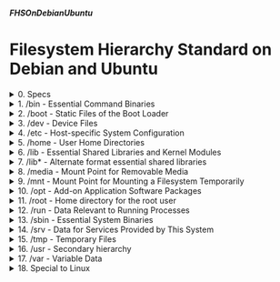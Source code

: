 ##### FHSOnDebianUbuntu 
# Filesystem Hierarchy Standard on Debian and Ubuntu
</details>

<details markdown='1'>
<summary>
0. Specs
</summary>
---
### 0.1. Introduction 

FHS (Filesystem Hierarchy Standard) is a set of guidelines and  specifications for organizing the structure and layout of directories in a Unix-like operating system. 

The goal of FHS is to create a consistent and predictable directory structure across different Unix and Unix-like systems, making it easier for software developers, system administrators, and users to understand where different types of files and data are located.

**Required Directories:**

- /bin: Essential command binaries
- /boot: Static files of the boot loader
- /dev: Device files
- /etc: Host-specific system configuration
- /lib: Essential shared libraries and kernel modules
- /media: Mount point for removable media
- /mnt: Mount point for mounting a filesystem temporarily
- /opt: Add-on application software packages
- /run: Data relevant to running processes
- /sbin: Essential system binaries
- /srv: Data for services provided by this system
- /tmp: Temporary files
- /usr: Secondary hierarchy
- /var: Variable data

**Optional Directories:**

- /home: User home directories
- /lib*: Alternate format essential shared libraries
- /root: Home directory for the root user

**Linux Specific Directories:**

- /proc: Kernel and process information virtual filesystem.
- /sys: Kernel and system information virtual filesystem.

In addition to the directory structure described in the FHS, the following directory can be found on Debian systems:

- /lost+found: File fragments that were recovered during the previous fsck


## 0.2. Quick Shot:
- **/bin:** Essential command binaries
- **/boot:** Static files of the boot loader
- **/dev:** Device files
- **/etc:** Host-specific system configuration
- **/etc/opt:** Configuration for /opt
- **/etc/X11:** Configuration for the X Window system (Optional)
- **/etc/sgml:** Configuration for SGML (Optional)
- **/etc/xml:** Configuration for XML (Optional)
- **/home:** User home directories
- **/lib:** Essential shared libraries and kernel modules
- **/lib/modules:** Loadable kernel modules (Optional)
- **/lib*:** Alternate format essential shared libraries
- **/media:** Mount point for removable media
- **/media/floppy:** Floppy drive (Optional)
- **/media/cdrom:** CD-ROM drive (Optional)
- **/media/cdrecorder:** CD writer (Optional)
- **/media/zip:** Zip drive (Optional)
- **/mnt:** Mount point for mounting a filesystem temporarily
- **/opt:** Add-on application software packages
- **/proc:** Kernel and process information virtual filesystem.
- **/root:** Home directory for the root user
- **/run:** Data relevant to running processes
- **/sbin:** Essential system binaries
- **/srv:** Data for services provided by this system
- **/sys:** Kernel and system information virtual filesystem.
- **/tmp:** Temporary files
- **/usr:** Secondary hierarchy
- **/usr/bin:** Most user commands
- **/usr/games:** Games and educational binaries (optional)
- **/usr/include:** Header files included by C programs
- **/usr/lib:** Libraries
- **/usr/libexec:** Binaries run by other programs (optional)
- **/usr/lib*:** Alternate Format Libraries (optional)
- **/usr/local:** Local hierarchy (empty after main installation)
- **/usr/local/bin:** Local binaries
- **/usr/local/etc:** Host-specific system configuration for local binaries
- **/usr/local/games:** Local game binaries
- **/usr/local/include:** Local C header files
- **/usr/local/lib:** Local libraries
- **/usr/local/man:** Local online manuals
- **/usr/local/sbin:** Local system binaries
- **/usr/local/share:** Local architecture-independent hierarchy
- **/usr/local/src:** Local source code
- **/usr/sbin:** Non-vital system binaries
- **/usr/share:** Architecture-independent data
- **/usr/share/color:** Color management information
- **/usr/share/dict:** Word lists
- **/usr/share/doc:** Miscellaneous documentation
- **/usr/share/games:** Static data files for /usr/games
- **/usr/share/info:** Primary directory for GNU Info system
- **/usr/share/locale:** Locale information
- **/usr/share/man:** Online manuals
- **/usr/share/misc:** Miscellaneous architecture-independent data
- **/usr/share/nls:** Message catalogs for Native language support
- **/usr/share/ppd:** Printer definitions
- **/usr/share/sgml:** SGML data
- **/usr/share/terminfo:** Directories for terminfo database
- **/usr/share/tmac:** troff macros not distributed with groff
- **/usr/share/xml:** XML data
- **/usr/share/zoneinfo:** Timezone information and configuration
- **/usr/src:** Source code (optional)
- **/var:** Variable data
- **/var/account:** Process accounting logs (Optional)
- **/var/cache:** Application cache data
- **/var/crash:** System crash dumps (Optional)
- **/var/games:** Variable game data (Optional)
- **/var/lib:** Variable state information
- **/var/local:** Variable data for /usr/local
- **/var/lock:** Lock files
- **/var/log:** Log files and directories
- **/var/mail:** User mailbox files (Optional)
- **/var/opt:**  Variable data for /opt
- **/var/run:**  Data relevant to running processes
- **/var/spool:** Application spool data
- **/var/tmp:** Temporary files preserved between system reboots
- **/var/yp:** Network Information Service (NIS) database files  

## 0.3. Sources:
**Filesystem Hierarchy Standard** by LSB Workgroup, The Linux Foundation.  
ChatGPT

<br>
</details>

<details markdown='1'>
<summary>
1. /bin - Essential Command Binaries
</summary>
---
Contains commands for system administrators and users. These commands  must be required required when no other filesystems are mounted (e.g. in
single user mode). It may also contain commands which are used indirectly by scripts.

In Debian 12 and Ubuntu 24.04 /bin is a symbolic link to /usr/bin.

There must be no subdirectories in /bin.

Command binaries that are not essential enough to place into /bin must be placed in /usr/bin, instead.

**Some example commands:** cat, chgrp, chmod, chown, cp, date, dd, df, dmesg, echo, false, hostname, kill, ln, login, ls, mkdir, mknod, more, mount, mv, ps, pwd, rm, rmdir, sed, sh, stty, su, sync, true, umount, uname.

<br>
</details>

<details markdown='1'>
<summary>
2. /boot - Static Files of the Boot Loader
</summary>
---
Contains everything required for the boot process except configuration files not needed at boot time and the map installer. Stores data that is used before the kernel begins executing user-mode programs. This may include saved master boot sectors and sector map files.

Programs necessary to arrange for the boot loader to be able to boot a file must be placed in /sbin.

Configuration files for boot loaders that are not required at boot time must be placed in /etc.

The operating system kernel must be located in either / or /boot.

Certain architectures may have other requirements for /boot related to limitations or expectations specific to that architecture. 

<br>
</details>

<details markdown='1'>
<summary>
3. /dev - Device Files
</summary>
---
The /dev directory is the location of special or device files.

The devices in the /dev directory are created dynamically during the boot process or when new hardware is detected.

**Some examples:**

- /dev/tty0
- /dev/sda
- /dev/null

<br>
</details>

<details markdown='1'>
<summary>
4. /etc - Host-specific System Configuration
</summary>
---
The /etc hierarchy contains configuration files.

It is recommended that files be stored in subdirectories of /etc rather than directly in /etc.

No binaries may be located under /etc.

The following directory (or symbolic link to directory) is required:

- /etc/opt:   Configuration for /opt

The following directories (or symbolic links to directories) must be in /etc, if the corresponding subsystem is installed:

- /etc/X11: Configuration for the X Window system
- /etc/sgml: Configuration for SGML
- /etc/xml: Configuration for XML

The following files, or symbolic links to files, must be in /etc if the corresponding subsystem is installed:

- /etc/csh.login:   Systemwide initialization file for C shell logins
- /etc/exports:     NFS filesystem access control list
- /etc/fstab:       Static information about filesystems
- /etc/ftpusers:    FTP daemon user access control list
- /etc/gateways:    File which lists gateways for routed
- /etc/gettydefs:   Speed and terminal settings used by getty
- /etc/group:       User group file
- /etc/host.conf:   Resolver configuration file
- /etc/hosts:       Static information about host names
- /etc/hosts.allow: Host access file for TCP wrappers
- /etc/hosts.deny:  Host access file for TCP wrappers
- /etc/hosts.equiv: List of trusted hosts for rlogin, rsh, rcp
- /etc/hosts.lpd:   List of trusted hosts for lpd
- /etc/inetd.conf:  Configuration file for inetd
- /etc/inittab:     Configuration file for init
- /etc/issue:       Pre-login message and identification file
- /etc/ld.so.conf:  List of extra directories to search for shared libraries
- /etc/motd:        Post-login message of the day file
- /etc/mtab:        Dynamic information about filesystems
- /etc/mtools.conf: Configuration file for mtools
- /etc/networks:    Static information about network names
- /etc/passwd:      The password file
- /etc/printcap:    The lpd printer capability database
- /etc/profile:     Systemwide initialization file for sh shell logins
- /etc/protocols:   IP protocol listing
- /etc/resolv.conf: Resolver configuration file
- /etc/rpc:         RPC protocol listing
- /etc/securetty:   TTY access control for root login
- /etc/services:    Port names for network services
- /etc/shells:      Pathnames of valid login shells
- /etc/syslog.conf: Configuration file for syslogd


### 4.1. /etc/opt - Configuration for /opt
Host-specific configuration files for add-on application software packages must be installed within the directory /etc/opt/<subdir>, where <subdir> is the name of the subtree in /opt where the static data from that package is stored.

No structure is imposed on the internal arrangement of /etc/opt/<subdir>.

If a configuration file must reside in a different location in order for the package or system to function properly, it may be placed in a location other than /etc/opt/<subdir>.


### 4.2. /etc/X11 - Configuration for the X Window System
Location for all X11 host-specific configuration. This directory is necessary to allow local control if /usr is mounted read only.

The following files, or symbolic links to files, must be in /etc/X11 if the corresponding subsystem is installed:

- /etc/opt/xorg.conf: The configuration file for X.org
- /etc/opt/Xmodmap:   Global X11 keyboard modification file


### 4.3. /etc/sgml - Configuration for SGML
Generic configuration files defining high-level parameters of the SGML systems.

Files with names *.conf indicate generic configuration files. 

Files with names *.cat are the DTD-specific centralized catalogs,  containing references to all other catalogs needed to use the given DTD.


### 4.4. /etc/xml - Configuration for XML
Generic configuration files defining high-level parameters of the XML systems are installed here. 

Files with names *.conf indicate generic configuration files.

<br>
</details>

<details markdown='1'>
<summary>
5. /home - User Home Directories
</summary>
---
Home directories of users are stored here.

User specific configuration files for applications are stored in the user's home directory in a file that starts with the '.' character (a "dot file").
 
If an application needs to create more than one dot file then they should be placed in a subdirectory with a name starting with a '.' character, (a "dot directory"). In this case the configuration files should not start with the '.' character.

To find a user's home directory, use a library function such as getpwent, getpwent_r of fgetpwent rather than relying on /etc/passwd because user information may be stored remotely using systems such as NIS.

It is recommended that, apart from autosave and lock files, programs should refrain from creating non dot files or directories in a home directory without user consent.

<br>
</details>

<details markdown='1'>
<summary>
6. /lib - Essential Shared Libraries and Kernel Modules
</summary>
---
In Debian 12 and Ubuntu 24.04 /lib is a symbolic link to /usr/lib.

Contains shared library images needed to boot the system and run the commands in /bin and /sbin.

At least one of each of the following filename patterns are required (files or symbolic links):

- /lib/libc.so.*: The dynamically-linked C library
- /lib/ld*: The execution time linker/loader

If a C preprocessor is installed, /lib/cpp must be a reference to it, for historical reasons.

The following directory (or symbolic link to directory) must be in /lib, if the corresponding subsystem is installed:

- /lib/modules:    Loadable kernel modules

<br>
</details>

<details markdown='1'>
<summary>
7. /lib* - Alternate format essential shared libraries
</summary>
---
There may be one or more variants of the /lib directory on systems which  support more than one binary format requiring separate libraries.

By default; Debian 12 and Ubuntu 24.04 has the following directories:

- /lib32: symbolic link to /usr/lib32
- /lib64: symbolic link to /usr/lib64

Debian 12 also has the following directory:

- /libx32: symbolic link to /usr/libx32

If one or more of these directories exist, the requirements for their contents are the same as the normal /lib directory, except that /lib*/cpp is not required.

<br>
</details>

<details markdown='1'>
<summary>
8. /media - Mount Point for Removable Media
</summary>
---
Contains subdirectories which are used as mount points for removable media such as floppy disks, cdroms and zip disks.

The following directories, or symbolic links to directories, must be in  /media, if the corresponding subsystem is installed:

- /media/floppy:      Floppy drive
- /media/cdrom:       CD-ROM drive
- /media/cdrecorder:  CD writer
- /media/zip:         Zip drive

On systems where more than one device exists for mounting a certain type of media, mount directories can be created by appending a digit to the name of those available above starting with '0', but the unqualified name must also exist.

<br>
</details>

<details markdown='1'>
<summary>
9. /mnt - Mount Point for Mounting a Filesystem Temporarily
</summary>
---
System administrators may temporarily mount a filesystem here.

The content of this directory is a local issue and should not affect the manner in which any program is run.

This directory must not be used by installation programs: a suitable temporary directory not in use by the system must be used instead.

<br>
</details>

<details markdown='1'>
<summary>
10. /opt - Add-on Application Software Packages
</summary>
---
This folder is empty on default Debian 12 and Ubuntu 24.04 installations.

Reserved for the installations of add-on application software packages.

The purpose of the /opt directory is to provide a location where software  vendors can install their software and organize it in a way that is separate from the rest of the system's directory structure.

A package in /opt must locate its static files in a separate /opt/package or /opt/provider directory tree. package is a name that describes the software package; and provider is the provider's LANANA registered name.

The directories /opt/bin, /opt/doc, /opt/include, /opt/info, /opt/lib, and /opt/man are reserved for local system administrator use.

Package files that are variable (change in normal operation) must be installed in /var/opt.

Host-specific configuration files must be installed in /etc/opt.

<br>
</details>

<details markdown='1'>
<summary>
11. /root - Home directory for the root user
</summary>
---
Recommended home directory for the root user.

The root account's home directory may be determined by developer or local preference, but this is the recommended default location.

It is not recommended to use the root account for tasks that can be performed by an unprivileged user, and that it be used solely for system administration.

For this reason, it is recommended that subdirectories for mail and other applications not appear in the root account's home directory.

<br>
</details>

<details markdown='1'>
<summary>
12. /run - Data Relevant to Running Processes
</summary>
---
Contains system information data describing the system since it was booted.

Files under this directory must be cleared (removed or truncated as  appropriate) at the beginning of the boot process.

The purposes of this directory were once served by /var/run. In general,  programs may continue to use /var/run to fulfill the requirements set out for /run for the purposes of backwards compatibility.

Programs may have a subdirectory of /run; this is encouraged for programs that use more than one run-time file.

Process identifier (PID) files, which were originally placed in /etc, must be placed in /run. The naming convention for PID files is {program-name}.pid. For example, the crond PID file is named /run/crond.pid.

<br>
</details>

<details markdown='1'>
<summary>
13. /sbin - Essential System Binaries
</summary>
---
In Debian 12 and Ubuntu 24.04 /sbin is a symbolic link to /usr/bin.

Utilities used for system administration (and other root-only commands) are stored in /sbin, /usr/sbin, and /usr/local/sbin. 

/sbin contains binaries essential for booting, restoring, recovering, and/or repairing the system in addition to the binaries in /bin. 

There must be no subdirectories in /sbin.

If a normal user will ever run a command directly, then it must be placed in one of the "bin" directories. 

Ordinary users should not have to place any of the sbin directories in their path.

The following command (or symbolic link) is required in /sbin:

- /sbin/shutdown:  Command to bring the system down.

The following files (or symbolic links to files) must be in /sbin if the  corresponding subsystem is installed:

- /sbin/fastboot: Reboot the system without checking the disks
- /sbin/fasthalt: Stop the system without checking the disks
- /sbin/fdisk: Partition table manipulator
- /sbin/fsck: File system check and repair utility
- /sbin/fsck.*: File system check and repair utility for a specific filesystem
- /sbin/getty: The getty program
- /sbin/halt: Command to stop the system
- /sbin/ifconfig: Configure a network interface
- /sbin/init: Initial process
- /sbin/mkfs: Command to build a filesystem
- /sbin/mkfs.*: Command to build a specific filesystem
- /sbin/mkswap: Command to set up a swap area
- /sbin/reboot: Command to reboot the system
- /sbin/route: IP routing table utility
- /sbin/swapon: Enable paging and swapping
- /sbin/swapoff: Disable paging and swapping
- /sbin/update: Daemon to periodically flush filesystem buffers

<br>
</details>

<details markdown='1'>
<summary>
14. /srv - Data for Services Provided by This System
</summary>
---
This directory is empty on default installations of Debian 12 and Ubuntu 24.04.

Contains site-specific data that is served by the system. This directory  provides a location for data that is served by various services running on the system, separate from other files associated with the operating system.

Unlike directories such as /usr or /var, which may contain data related to installed packages, the /srv directory is not intended for distribution packages. It is for locally administered data associated with specific services.

<br>
</details>

<details markdown='1'>
<summary>
15. /tmp - Temporary Files
</summary>
---
Provides a location for temporary files that are used by programs and users during the course of their activities. 

It is recommended that files and directories located in /tmp be deleted whenever the system is booted.

Many applications and system processes use the /tmp directory for temporary file storage. For example, the system's package manager or various software installers may use /tmp to download and store temporary files before installation.

/tmp directory is typically world-writable, allowing any user on the system to create, modify, or delete files within it. This openness facilitates the sharing of temporary files among users and processes.

<br>
</details>

<details markdown='1'>
<summary>
16. /usr - Secondary hierarchy
</summary>
---
Stands for "Unix System Resources".

Contains various subdirectories with user-related programs, libraries, documentation, and other resources. 

Typically mounted as a separate partition and may be shared among multiple machines in a networked environment.

The following directories (or symbolic links to directories) are required: 

- /usr/bin:    Most user commands
- /usr/lib:    Libraries
- /usr/local:  Local hierarchy (empty after main installation)
- /usr/sbin:   Non-vital system binaries
- /usr/share:  Architecture-independent data

The following directories (or symbolic links to directories) are optional: 

- /usr/games:    Games and educational binaries
- /usr/include:  Header files included by C programs
- /usr/libexec:  Binaries run by other programs
- /usr/lib*:     Alternate Format Libraries
- /usr/src:      Source code

### 16.1. /usr/bin - Most User Commands
Primary directory of executable commands on the system.

There must be no subdirectories in /usr/bin.

The following files, or symbolic links to files, must be in /usr/bin, if  the corresponding subsystem is installed:

- /usr/bin/perl: The Practical Extraction and Report Language
- /usr/bin/python: The Python interpreted language
- /usr/bin/tclsh: Simple shell containing Tcl interpreter
- /usr/bin/wish: Simple Tcl/Tk windowing shell
- /usr/bin/expect: Program for interactive dialog

### 16.2. /usr/include - Header Files Included by C Programs
All of the system's general-use include files for the C programming language should be placed here.

The following directory (or symbolic link to directory) must be in /usr/include, if the corresponding subsystem is installed:

- /usr/include/bsd: BSD compatibility include files (optional)

### 16.3. /usr/lib - Libraries
Includes object files and libraries. On some systems, it may also include internal binaries that are not intended to be executed directly by users or shell scripts.

Applications may use a single subdirectory under /usr/lib. If so; all architecture-dependent data exclusively used by the application must be placed within that subdirectory. 

For historical reasons, /usr/lib/sendmail must be a symbolic link which resolves to the sendmail-compatible command provided by the system's mail transfer agent, if the latter exists.

### 16.4. /usr/libexec - Binaries Run by Other Programs

Includes internal binaries that are not intended to be executed directly by users or shell scripts. 

Applications may use a single subdirectory under /usr/libexec.

Applications which use /usr/libexec in this way must not also use /usr/lib  to store internal binaries, though they may use /usr/lib for the other purposes documented here.

### 16.5. /usr/lib* - Alternate Format Libraries
By default; Debian 12 and Ubuntu 24.04 has the following directories:

- /usr/lib32: symbolic link to /usr/lib32
- /usr/lib64: symbolic link to /usr/lib64

Debian 12 also has the following directory:

- /usr/libx32: symbolic link to /usr/libx32

/usr/lib* performs the same role as /usr/lib for an alternate binary format, except that the symbolic links /usr/lib*/sendmail and /usr/lib*/X11 are not required.

The case where /usr/lib and /usr/lib<qual> are the same (one is a symbolic link to the other) these files and the per-application subdirectories will exist.

### 16.6. /usr/local - Local Hierarchy
For use by the system administrator when installing software locally. 

It needs to be safe from being overwritten when the system software is updated. 

The following directories (or symbolic links to directories), must be in /usr/local:

- /usr/local/bin:     Local binaries
- /usr/local/etc:     Host-specific system configuration for local binaries
- /usr/local/games:   Local game binaries
- /usr/local/include: Local C header files
- /usr/local/lib:     Local libraries
- /usr/local/man:     Local online manuals
- /usr/local/sbin:    Local system binaries
- /usr/local/share:   Local architecture-independent hierarchy
- /usr/local/src:     Local source code

If directories /lib* or /usr/lib* exist, the equivalent directories must also exist in /usr/local.

/usr/local/etc may be a symbolic link to /etc/local.

### 16.7. /usr/sbin - Non-vital System Binaries
Contains any non-essential binaries used exclusively by the system  administrator. 

System administration programs that are required for system repair, system
recovery, mounting /usr, or other essential functions must be placed in /sbin instead.
There must be no subdirectories in /usr/sbin.


### 16.8. /usr/share - Architecture-Independent Data
This hierarchy is for all read-only architecture independent data files.

This hierarchy is intended to be shareable among all architecture platforms of a given OS; thus, for example, a site with i386, Alpha, and PPC platforms might maintain a single /usr/share directory that is centrally-mounted. 

However, that /usr/share is generally not intended to be shared by different OSes or by different releases of the same OS.

Game data stored in /usr/share/games must be purely static data. Any  modifiable files, such as score files, game play logs, and so forth, should be placed in /var/games.

The following directories, or symbolic links to directories, must be in  /usr/share:

- /usr/share/man:   Online manuals
- /usr/share/misc:  Miscellaneous architecture-independent data

The following directories, or symbolic links to directories, must be in  /usr/share, if the corresponding subsystem is installed:

- /usr/share/color: Color management information
- /usr/share/dict: Word lists
- /usr/share/doc: Miscellaneous documentation
- /usr/share/games: Static data files for /usr/games
- /usr/share/info: Primary directory for GNU Info system
- /usr/share/locale: Locale information
- /usr/share/nls: Message catalogs for Native language support
- /usr/share/ppd: Printer definitions
- /usr/share/sgml: SGML data
- /usr/share/terminfo: Directories for terminfo database
- /usr/share/tmac: troff macros not distributed with groff
- /usr/share/xml: XML data
- /usr/share/zoneinfo: Timezone information and configuration


#### 16.8.1. /usr/share/color - Color Management Information
This directory is the home for ICC color management files installed by the system.

The following directory must be in /usr/share/color, if the corresponding  subsystem is installed:

- /usr/share/color/icc: ICC color profiles (optional)

The top-level directory /usr/share/color must not contain any files; all files should be in subdirectories.


#### 16.8.2. /usr/share/dict - Word Lists
Home for word lists on the system.

Traditionally this directory contains only the English words file, which is used by look(1) and various spelling programs. 

Words may use either American or British spelling.

The reason that only word lists are located here is that they are the only files common to all spell checkers.

The following file, or symbolic link to a file, must be in /usr/share/dict:

- /usr/share/dict/words: List of English words

Sites that require both American and British spelling may link words to  /usr/share/dict/american-english or /usr/share/dict/british-english.

Word lists for other languages may be added using the English name for that language, e.g., /usr/share/dict/french, /usr/share/dict/danish, etc. 

#### 16.8.3. /usr/share/man - Online Manuals
The primary **mandir** of the system is /usr/share/man. /usr/share/man contains manual information for commands and data under the / and /usr filesystems.


#### 16.8.4. /usr/share/misc - Miscellaneous Architecture-independent Data
Contains miscellaneous architecture-independent files which don't require a separate subdirectory under /usr/share.

The following files, or symbolic links to files, must be in /usr/share/misc if the corresponding subsystem is installed:

- /usr/share/misc/ascii: ASCII character set table
- /usr/share/misc/termcap: Terminal capability database
- /usr/share/misc/termcap.db: Terminal capability database


#### 16.8.5. /usr/share/ppd - Printer Definitions
Contains PostScript Printer Definition (PPD) files, which are used as  descriptions of printer drivers by many print systems. 

PPD files may be placed in this directory, or in a subdirectory.

#### 16.8.6. /usr/share/sgml - SGML Data
Contains architecture-independent files used by SGML applications, such as ordinary catalogs (not the centralized ones, see /etc/sgml), DTDs, entities, or style sheets.

The following directories, or symbolic links to directories, must be in  /usr/share/sgml, if the corresponding subsystem is installed:

- /usr/share/sgml/docbook: docbook DTD
- /usr/share/sgml/tei: tei DTD
- /usr/share/sgml/html: html DTD
- /usr/share/sgml/mathml: mathml DTD

Other files that are not specific to a given DTD may reside in their own  subdirectory.

#### 16.8.7. /usr/share/xml - XML Data
Contains architecture-independent files used by XML applications, such as ordinary catalogs (not the centralized ones, see /etc/sgml), DTDs, entities, or style sheets.

The following directories (or symbolic links to directories) must be in  /usr/share/xml, if the corresponding subsystem is installed:

- /usr/share/xml/docbook: docbook XML DTD
- /usr/share/xml/xhtml: XHTML DTD
- /usr/share/xml/mathml: MathML DTD


### 16.9. /usr/src - Source Code
Source codes may be placed in this subdirectory, only for reference purposes.

Generally, source should not be built within this hierarchy.

<br>
</details>

<details markdown='1'>
<summary>
17. /var - Variable Data
</summary>
---
Contains variable data files. This includes spool directories and files,  administrative and logging data, and transient and temporary files.

Applications must generally not add directories to the top level of /var.

The following directories (or symbolic links to directories) are required in /var:

- /var/cache: Application cache data
- /var/lib: Variable state information
- /var/local: Variable data for /usr/local
- /var/lock: Lock files
- /var/log: Log files and directories
- /var/opt: Variable data for /opt
- /var/run: Data relevant to running processes
- /var/spool: Application spool data
- /var/tmp: Temporary files preserved between system reboots

Following directories are **reserved** and must not be used arbitrarily by some new application:

- /var/backups
- /var/cron
- /var/msgs
- /var/preserve

The following directories, or symbolic links to directories, must be in /var, if the corresponding subsystem is installed:

- /var/account: Process accounting logs
- /var/crash: System crash dumps
- /var/games: Variable game data
- /var/mail: User mailbox files
- /var/yp: Network Information Service (NIS) database files

<br>
</details>

<details markdown='1'>
<summary>
18. Special to Linux
</summary>
---
There are two more directory standarts specific to Linux:

- /proc
- /sys


### 18.1. /proc - Kernel and Process Information Virtual Filesystem
The proc filesystem is the de-facto standard Linux method for handling process and system information, rather than /dev/kmem and other similar methods. 

/proc is a virtual filesystem, which means that it doesn't exist on a physical storage device like a hard drive. Instead, it is dynamically generated by the kernel and provides a window into the current state of the running kernel and system.


### 18.2. /sys - Kernel and System Information Virtual Filesystem
The sys filesystem is the location where information about devices, drivers, and some kernel features are exposed.

The /sys directory exposes information about various kernel parameters and configurations. You can read and modify certain kernel parameters through the files in this directory.

/sys is a virtual filesystem, which means that it doesn't exist on a physical storage device like a hard drive.

</details>
</summary>

